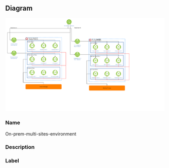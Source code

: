 
## Diagram

![On-prem-multi-sites-environment](../img/miscdiagram_BkpSgVq7iHFF.png)

### Name


On-prem-multi-sites-environment


### Description




### Label





